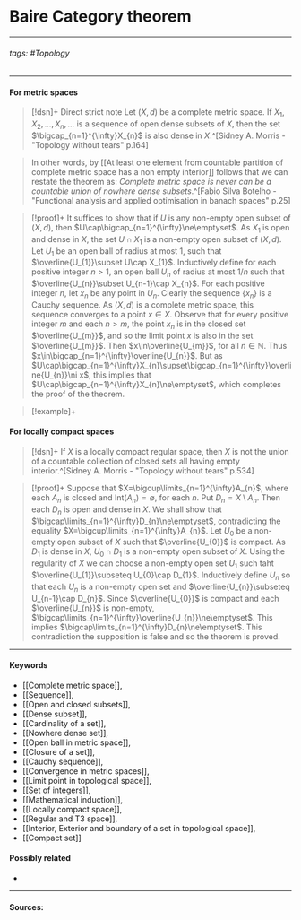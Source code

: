 # Baire Category theorem
***
###### tags: #Topology 
***
#### For metric spaces
>[!dsn]+ Direct strict note
>Let $(X,d)$ be a complete metric space. If $X_{1},X_{2},\dots,X_{n},\dots$ is a sequence of open dense subsets of $X$, then the set $\bigcap_{n=1}^{\infty}X_{n}$ is also dense in $X$.^[Sidney A. Morris - "Topology without tears" p.164]

>In other words, by [[At least one element from countable partition of complete metric space has a non empty interior]] follows that we can restate the theorem as: *Complete metric space is never can be a countable union of nowhere dense subsets*.^[Fabio Silva Botelho - "Functional analysis and applied optimisation in banach spaces" p.25]

>[!proof]+
>It suffices to show that if $U$ is any non-empty open subset of $(X,d)$, then $U\cap\bigcap_{n=1}^{\infty}\ne\emptyset$.
>As $X_{1}$ is open and dense in $X$, the set $U\cap X_{1}$ is a non-empty open subset of $(X,d)$. Let $U_{1}$ be an open ball of radius at most $1$, such that $\overline{U_{1}}\subset U\cap X_{1}$.
>Inductively define for each positive integer $n>1$, an open ball $U_{n}$ of radius at most $1/n$ such that $\overline{U_{n}}\subset U_{n-1}\cap X_{n}$.
>For each positive integer $n$, let $x_{n}$ be any point in $U_{n}$. Clearly the sequence $\{x_{n}\}$ is a Cauchy sequence. As $(X,d)$ is a complete metric space, this sequence converges to a point $x\in X$.
>Observe that for every positive integer $m$ and each $n>m$, the point $x_{n}$ is in the closed set $\overline{U_{m}}$, and so the limit point $x$ is also in the set $\overline{U_{m}}$.
>Then $x\in\overline{U_{m}}$, for all $n\in\mathbb{N}$. Thus $x\in\bigcap_{n=1}^{\infty}\overline{U_{n}}$.
>But as $U\cap\bigcap_{n=1}^{\infty}X_{n}\supset\bigcap_{n=1}^{\infty}\overline{U_{n}}\ni x$, this implies that $U\cap\bigcap_{n=1}^{\infty}X_{n}\ne\emptyset$, which completes the proof of the theorem.

>[!example]+ 
>

#### For locally compact spaces
>[!dsn]+
>If $X$ is a locally compact regular space, then $X$ is not the union of a countable collection of closed sets all having empty interior.^[Sidney A. Morris - "Topology without tears" p.534]

>[!proof]+
>Suppose that $X=\bigcup\limits_{n=1}^{\infty}A_{n}$, where each $A_{n}$ is closed and $\text{Int}(A_{n})=\emptyset$, for each $n$. Put $D_{n}=X\setminus A_{n}$. Then each $D_{n}$ is open and dense in $X$. We shall show that $\bigcap\limits_{n=1}^{\infty}D_{n}\ne\emptyset$, contradicting the equality $X=\bigcup\limits_{n=1}^{\infty}A_{n}$.
>Let $U_{0}$ be a non-empty open subset of $X$ such that $\overline{U_{0}}$ is compact. As $D_{1}$ is dense in $X$, $U_{0}\cap D_{1}$ is a non-empty open subset of $X$. Using the regularity of $X$ we can choose a non-empty open set $U_{1}$ such taht $\overline{U_{1}}\subseteq U_{0}\cap D_{1}$. Inductively define $U_{n}$ so that each $U_{n}$ is a non-empty open set and $\overline{U_{n}}\subseteq U_{n-1}\cap D_{n}$. Since $\overline{U_{0}}$ is compact and each $\overline{U_{n}}$ is non-empty, $\bigcap\limits_{n=1}^{\infty}\overline{U_{n}}\ne\emptyset$. This implies $\bigcap\limits_{n=1}^{\infty}D_{n}\ne\emptyset$. This contradiction the supposition is false and so the theorem is proved.
***
#### Keywords
- [[Complete metric space]],
- [[Sequence]],
- [[Open and closed subsets]],
- [[Dense subset]],
- [[Cardinality of a set]],
- [[Nowhere dense set]],
- [[Open ball in metric space]],
- [[Closure of a set]],
- [[Cauchy sequence]],
- [[Convergence in metric spaces]],
- [[Limit point in topological space]],
- [[Set of integers]],
- [[Mathematical induction]],
- [[Locally compact space]],
- [[Regular and T3 space]],
- [[Interior, Exterior and boundary of a set in topological space]],
- [[Compact set]]
#### Possibly related
- 
***
#### Sources: